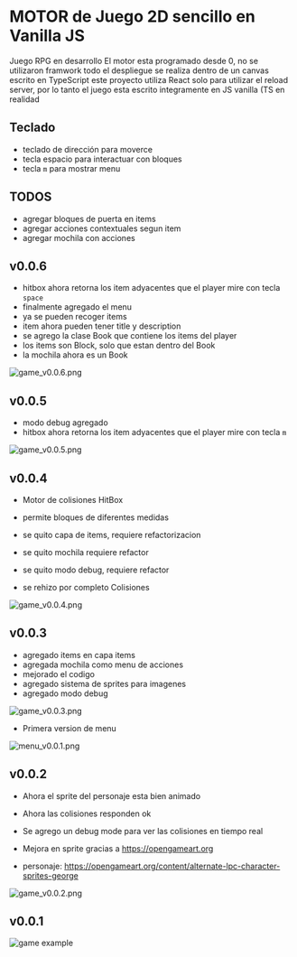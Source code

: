 # MOTOR de Juego 2D sencillo en Vanilla JS

Juego RPG en desarrollo
El motor esta programado desde 0, no se utilizaron framwork
todo el despliegue se realiza dentro de un canvas
escrito en TypeScript
este proyecto utiliza React solo para utilizar el reload server, por lo tanto el juego esta escrito integramente en JS vanilla (TS en realidad

## Teclado
- teclado de dirección para moverce
- tecla espacio para interactuar con bloques
- tecla `m` para mostrar menu

## TODOS

- agregar bloques de puerta en items
- agregar acciones contextuales segun item
- agregar mochila con acciones

## v0.0.6

- hitbox ahora retorna los item adyacentes que el player mire con tecla `space`
- finalmente agregado el menu
- ya se pueden recoger items
- item ahora pueden tener title y description
- se agrego la clase Book que contiene los items del player
- los items son Block, solo que estan dentro del Book
- la mochila ahora es un Book

![game_v0.0.6.png](./doc/game_v0.0.6.png)

## v0.0.5

- modo debug agregado
- hitbox ahora retorna los item adyacentes que el player mire con tecla `m`

![game_v0.0.5.png](./doc/game_v0.0.5.png)

## v0.0.4

- Motor de colisiones HitBox
- permite bloques de diferentes medidas

- se quito capa de items, requiere refactorizacion
- se quito mochila requiere refactor
- se quito modo debug, requiere refactor
- se rehizo por completo Colisiones

![game_v0.0.4.png](./doc/game_v0.0.4.png)

## v0.0.3
- agregado items en capa items
- agregada mochila como menu de acciones
- mejorado el codigo
- agregado sistema de sprites para imagenes
- agregado modo debug

![game_v0.0.3.png](./doc/game_v0.0.3.png)

- Primera version de menu


![menu_v0.0.1.png](./doc/menu_v0.0.1.png)

## v0.0.2 

- Ahora el sprite del personaje esta bien animado
- Ahora las colisiones responden ok
- Se agrego un debug mode para ver las colisiones en tiempo real
- Mejora en sprite gracias a https://opengameart.org

- personaje: https://opengameart.org/content/alternate-lpc-character-sprites-george

![game_v0.0.2.png](./doc/game_v0.0.2.png)

## v0.0.1
![game example](./doc/game.png)